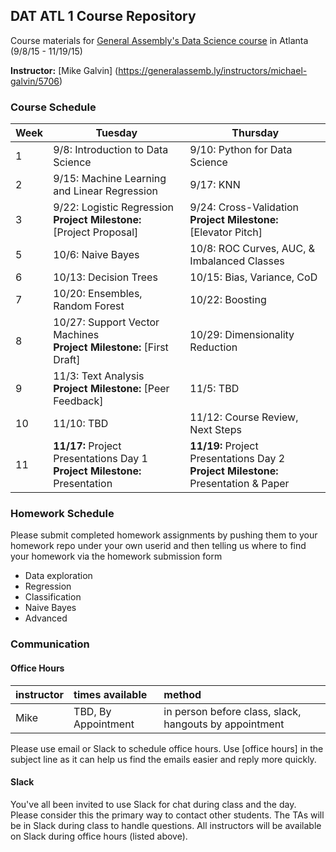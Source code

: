 ## DAT ATL 1 Course Repository

Course materials for [General Assembly's Data Science course](https://generalassemb.ly/education/data-science/atlanta) in Atlanta (9/8/15 - 11/19/15)

**Instructor:** [Mike Galvin] (https://generalassemb.ly/instructors/michael-galvin/5706)

### Course Schedule

Week | Tuesday | Thursday
--- | --- | ---
 1 | 9/8: Introduction to Data Science | 9/10: Python for Data Science
 2 | 9/15: Machine Learning and Linear Regression | 9/17: KNN 
 3 | 9/22: Logistic Regression <br>**Project Milestone:** [Project Proposal]| 9/24: Cross-Validation <br>**Project Milestone:** [Elevator Pitch]
 5 | 10/6: Naive Bayes | 10/8: ROC Curves, AUC, & Imbalanced Classes 
 6 | 10/13: Decision Trees | 10/15: Bias, Variance, CoD
 7 | 10/20: Ensembles, Random Forest | 10/22: Boosting
 8 | 10/27: Support Vector Machines <br>**Project Milestone:** [First Draft] | 10/29: Dimensionality Reduction
 9 | 11/3: Text Analysis <br>**Project Milestone:** [Peer Feedback]| 11/5: TBD
10 | 11/10: TBD| 11/12: Course Review, Next Steps
11 | **11/17:** Project Presentations Day 1 <br>**Project Milestone:** Presentation | **11/19:** Project Presentations Day 2 <br>**Project Milestone:** Presentation & Paper

### Homework Schedule

Please submit completed homework assignments by pushing them to your homework repo under your own userid and then telling us where to find your homework via the homework submission form

* Data exploration
* Regression 
* Classification
* Naive Bayes
* Advanced

### Communication

#### Office Hours

instructor | times available | method
:----------|:-------------------|:--
Mike      | TBD, By Appointment | in person before class, slack, hangouts by appointment


Please use email or Slack to schedule office hours. Use [office hours] in the subject line as it can help us find the emails easier and reply more quickly.

#### Slack

You've all been invited to use Slack for chat during class and the day. Please consider this the primary way to contact other students. The TAs will be in Slack during class to handle questions. All instructors will be available on Slack during office hours (listed above).
